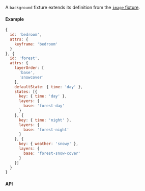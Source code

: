 A `background` fixture extends its definition from the [`image` fixture](#/engine/fixtures/images).

#### Example

```js
{
  id: 'bedroom',
  attrs: {
    keyframe: 'bedroom'
  }
}, {
  id: 'forest',
  attrs: {
    layerOrder: [
      'base',
      'snowcover'
    ],
    defaultState: { time: 'day' },
    states: [{
      key: { time: 'day' },
      layers: {
        base: 'forest-day'
      }
    }, {
      key: { time: 'night' },
      layers: {
        base: 'forest-night'
      }
    }, {
      key: { weather: 'snowy' },
      layers: {
        base: 'forest-snow-cover'
      }
    }]
  }
}
```

#### API
